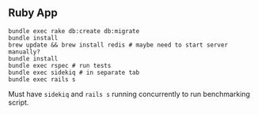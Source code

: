 ## Ruby App

```
bundle exec rake db:create db:migrate
bundle install
brew update && brew install redis # maybe need to start server manually?
bundle install
bundle exec rspec # run tests
bundle exec sidekiq # in separate tab
bundle exec rails s
```

Must have `sidekiq` and `rails s` running concurrently to run benchmarking script.
